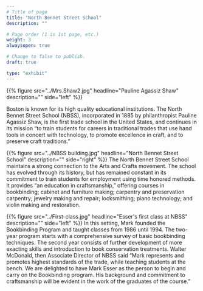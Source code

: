 ```yaml
---
# Title of page
title: "North Bennet Street School"
description: ""

# Page order (1 is 1st page, etc.)
weight: 3
alwaysopen: true

# Change to false to publish.
draft: true

type: "exhibit"
---
```

{{% figure src="../Mrs.Shaw2.jpg"
           headline="Pauline Agassiz Shaw" 
           description="" side="left" %}}
		   
Boston is known for its high quality educational institutions.  The North Bennet Street School (NBSS), incorporated in 1885 by philanthropist Pauline Agassiz Shaw, is the first trade school in the United States, and continues in its mission “to train students for careers in traditional trades that use hand tools in concert with technology, to promote excellence in craft, and to preserve craft traditions.”

{{% figure src="../NBSS building.jpg"
           headline="North Bennet Street School" 
           description="" 
           side="right" %}}
The North Bennet Street School maintains a strong connection to the Arts and Crafts movement. The school has evolved through its history, but has remained constant in its commitment to train students for employment using time honored methods. It provides “an education in craftsmanship,” offering courses in bookbinding; cabinet and furniture making; carpentry and preservation carpentry; jewelry making and repair; locksmithing; piano technology; and violin making and restoration.

{{% figure src="../First-class.jpg"
           headline="Esser's first class at NBSS" 
           description="" side="left" %}}
In this setting, Mark founded the Bookbinding Program and taught classes from 1986 until 1994. The two-year program starts with a comprehensive survey of basic bookbinding techniques. The second year consists of further development of more exacting skills and introduction to book conservation treatments. Walter McDonald, then Associate Director of NBSS said “Mark represents and promotes highest standards of the trade, while teaching students at the bench. We are delighted to have Mark Esser as the person to begin and carry on the Bookbinding program. His background and commitment to craftsmanship will be evident in the work of the graduates of the course.”

